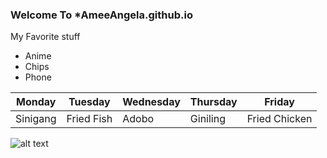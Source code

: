### Welcome To *AmeeAngela.github.io

My Favorite stuff
- Anime
- Chips
- Phone

| Monday | Tuesday | Wednesday | Thursday | Friday |
|--------|---------|-----------|----------|--------|
|Sinigang|Fried Fish|Adobo     |Giniling  |Fried Chicken|




![alt text](https://i.pinimg.com/564x/a0/73/48/a073488376b3a13e02102faa8d50dfd1.jpg)

